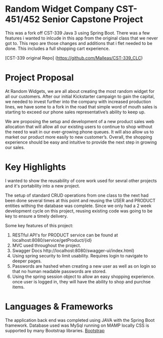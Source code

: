 # Random Widget Company CST-451/452 Senior Capstone Project

This was a fork off CST-339 Java 3 using Spring Boot.  There was a few features i wanted to inlcude in this app from the original class that we never got to.  This repo are those changes and additions that i flet needed to be done.  This includes a full shopping cart experience.

[CST-339 original Repo] (https://github.com/Malleas/CST-339_CLC)

# Project Proposal
At Random Widgets, we are all about creating the most random widget for all our customers.  After our initial Kickstarter campaign to gain the capital, we needed to invest further into the company with increased production lines, we have some to a fork in the road that simple word of mouth sales is starting to exceed our phone sales representative’s ability to keep up.  

We are proposing the setup and development of a new product sales web allocation that will allow all our existing users to continue to shop without the need to wait in our ever-growing phone queues.  It will also allow us to market our product more easily to new customer’s.  Overall, the shopping experience should be easy and intuitive to provide the next step in growing our sales.


# Key Highlights

I wanted to show the reusability of core work used for sevral other projects and it's portability into a new project.  

The setup of standard CRUD operations from one class to the next had been done several times at this point and reusing the USER and PRODUCT entities withing the database was complete.  Since we only had a 2 week development cycle on this project, reusing existing code was going to be key to ensure a timely delivery.

Some key features of this project:
1.  RESTful API's for PRODUCT service can be found at localhost:8080/service/getProduct/{id}
2.  MVC used throughout the project.
3.  Swagger Docs http://localhost:8080/swagger-ui/index.html)
4.  Using spring security to limit usability.  Requires login to navigate to deeper pages.
5.  Passwords are hashed when creating a new user as well as on login so that no human readable passwords are stored.
6.  Using the spring session object to allow an easy shopping experience.  once user is logged in, they will have the ability to shop and purchse items. 

# Languages & Frameworks

The application back end was completed using JAVA with the Spring Boot framework.
Database used was MySql running on MAMP locally
CSS is supported by many Bootstrap libraries.  [Bootstrap](https://getbootstrap.com/)
